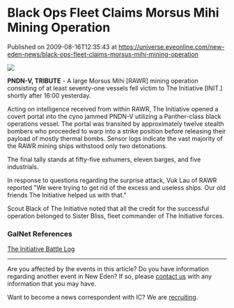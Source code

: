 # Black Ops Fleet Claims Morsus Mihi Mining Operation
Published on 2009-08-16T12:35:43 at https://universe.eveonline.com/new-eden-news/black-ops-fleet-claims-morsus-mihi-mining-operation

![](http://www.eve-ic.net/media/assets/icarticlebanner.png)  
  
 **PNDN-V, TRIBUTE** \- A large Morsus Mihi [RAWR] mining operation consisting of at least seventy-one vessels fell victim to The Initiative [INIT.] shortly after 16:00 yesterday.  
  
Acting on intelligence received from within RAWR, The Initiative opened a covert portal into the cyno jammed PNDN-V utilizing a Panther-class black operations vessel. The portal was transited by approximately twelve stealth bombers who proceeded to warp into a strike position before releasing their payload of mostly thermal bombs. Sensor logs indicate the vast majority of the RAWR mining ships withstood only two detonations.  
  
The final tally stands at fifty-five exhumers, eleven barges, and five industrials.  
  
In response to questions regarding the surprise attack, Vuk Lau of RAWR reported "We were trying to get rid of the excess and useless ships. Our old friends The Initiative helped us with that."  
  
Scout Black of The Initiative noted that all the credit for the successful operation belonged to Sister Bliss, fleet commander of The Initiative forces.

### GalNet References

[The Initiative Battle Log](http://killboard.the-initiative.com/?a=kill_related&kll_id=24713)

* * *

Are you affected by the events in this article? Do you have information regarding another event in New Eden? If so, please [contact us](http://myeve.eve-online.com/news.asp?a=submitrp) with any information that you may have.  
  
Want to become a news correspondent with IC? We are [recruiting](http://www.eveonline.com/isd.asp).
